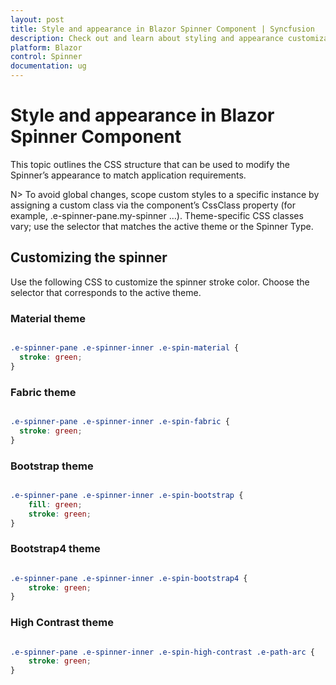 ```yaml
---
layout: post
title: Style and appearance in Blazor Spinner Component | Syncfusion
description: Check out and learn about styling and appearance customization in the Syncfusion Blazor Spinner component, including theme-specific selectors and CSS overrides.
platform: Blazor
control: Spinner
documentation: ug
---
```


# Style and appearance in Blazor Spinner Component

This topic outlines the CSS structure that can be used to modify the Spinner’s appearance to match application requirements.

N> To avoid global changes, scope custom styles to a specific instance by assigning a custom class via the component’s CssClass property (for example, .e-spinner-pane.my-spinner …). Theme-specific CSS classes vary; use the selector that matches the active theme or the Spinner Type.

## Customizing the spinner

Use the following CSS to customize the spinner stroke color. Choose the selector that corresponds to the active theme.

### Material theme

```css

.e-spinner-pane .e-spinner-inner .e-spin-material {
  stroke: green;
}

```

### Fabric theme

```css

.e-spinner-pane .e-spinner-inner .e-spin-fabric {
  stroke: green;
}

```

### Bootstrap theme

```css

.e-spinner-pane .e-spinner-inner .e-spin-bootstrap {
    fill: green;
    stroke: green;
}

```

### Bootstrap4 theme

```css

.e-spinner-pane .e-spinner-inner .e-spin-bootstrap4 {
    stroke: green;
}

```

### High Contrast theme

```css

.e-spinner-pane .e-spinner-inner .e-spin-high-contrast .e-path-arc {
    stroke: green;
}

```
